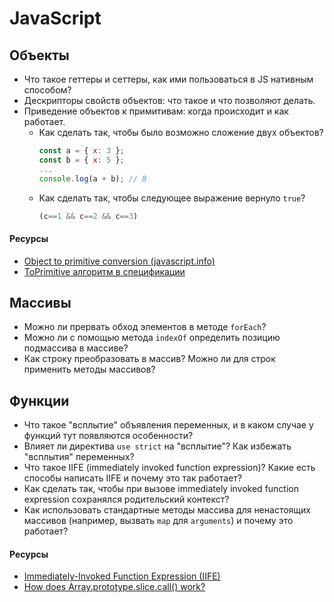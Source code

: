 # JavaScript

## Объекты
+ Что такое геттеры и сеттеры, как ими пользоваться в JS нативным способом?
+ Дескрипторы свойств объектов: что такое и что позволяют делать.
+ Приведение объектов к примитивам: когда происходит и как работает.
  + Как сделать так, чтобы было возможно сложение двух объектов?
    ```javascript
    const a = { x: 3 };
    const b = { x: 5 };
    ...
    console.log(a + b); // 8
    ```
  + Как сделать так, чтобы следующее выражение вернуло `true`?
    ```javascript
    (с==1 && с==2 && с==3)
    ```

#### Ресурсы
+ [Object to primitive conversion (javascript.info)](https://javascript.info/object-toprimitive)
+ [ToPrimitive алгоритм в спецификации](https://www.ecma-international.org/ecma-262/9.0/index.html#sec-toprimitive)

## Массивы
+ Можно ли прервать обход элементов в методе `forEach`?
+ Можно ли с помощью метода `indexOf` определить позицию подмассива в массиве?
+ Как строку преобразовать в массив? Можно ли для строк применить методы массивов?

## Функции
+ Что такое "всплытие" объявления переменных, и в каком случае у функций тут появляются особенности?
+ Влияет ли директива `use strict` на "всплытие"? Как избежать "всплытия" переменных?
+ Что такое IIFE (immediately invoked function expression)? Какие есть способы написать IIFE и почему это так работает?
+ Как сделать так, чтобы при вызове immediately invoked function expression сохранялся родительский контекст?
+ Как использовать стандартные методы массива для ненастоящих массивов (например, вызвать `map` для `arguments`) и почему это работает?

#### Ресурсы
+ [Immediately-Invoked Function Expression (IIFE)](http://benalman.com/news/2010/11/immediately-invoked-function-expression/)
+ [How does Array.prototype.slice.call() work?](https://stackoverflow.com/questions/7056925/how-does-array-prototype-slice-call-work)
